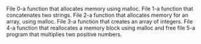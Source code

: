 File 0-a function that allocates memory using malloc.
File 1-a function that concatenates two strings.
File 2-a function that allocates memory for an array, using malloc.
File 3-a function that creates an array of integers.
File 4-a function that reallocates a memory block using malloc and free
file 5-a program that multiplies two positive numbers.
